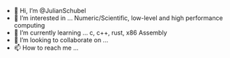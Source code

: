 - 👋 Hi, I’m @JulianSchubel
- 👀 I’m interested in ... Numeric/Scientific, low-level and high performance computing 
- 🌱 I’m currently learning ... c, c++, rust, x86 Assembly
- 💞️ I’m looking to collaborate on ...
- 📫 How to reach me ...

<!---
JulianSchubel/JulianSchubel is a ✨ special ✨ repository because its `README.md` (this file) appears on your GitHub profile.
You can click the Preview link to take a look at your changes.
--->
